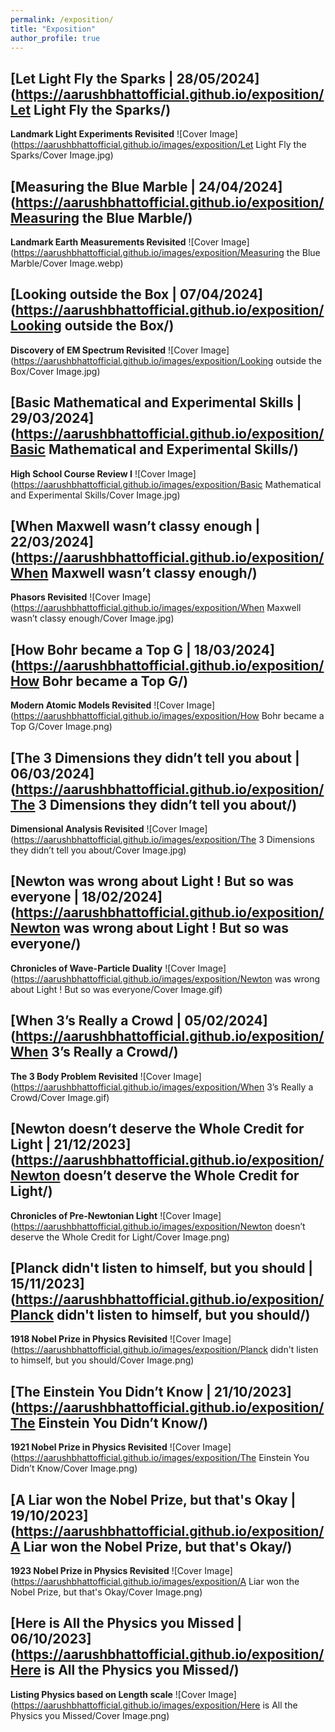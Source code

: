 ```yaml
---
permalink: /exposition/
title: "Exposition"
author_profile: true
---
```


<!-- 14 -->
## [Let Light Fly the Sparks | 28/05/2024](https://aarushbhattofficial.github.io/exposition/Let Light Fly the Sparks/)
**Landmark Light Experiments Revisited**
![Cover Image](https://aarushbhattofficial.github.io/images/exposition/Let Light Fly the Sparks/Cover Image.jpg)


<!-- 13 -->
## [Measuring the Blue Marble | 24/04/2024](https://aarushbhattofficial.github.io/exposition/Measuring the Blue Marble/)
**Landmark Earth Measurements Revisited**
![Cover Image](https://aarushbhattofficial.github.io/images/exposition/Measuring the Blue Marble/Cover Image.webp)


<!-- 12 -->
## [Looking outside the Box | 07/04/2024](https://aarushbhattofficial.github.io/exposition/Looking outside the Box/)
**Discovery of EM Spectrum Revisited**
![Cover Image](https://aarushbhattofficial.github.io/images/exposition/Looking outside the Box/Cover Image.jpg)


<!-- 11 -->
## [Basic Mathematical and Experimental Skills | 29/03/2024](https://aarushbhattofficial.github.io/exposition/Basic Mathematical and Experimental Skills/)
**High School Course Review I**
![Cover Image](https://aarushbhattofficial.github.io/images/exposition/Basic Mathematical and Experimental Skills/Cover Image.jpg)


<!-- 10 -->
## [When Maxwell wasn’t classy enough | 22/03/2024](https://aarushbhattofficial.github.io/exposition/When Maxwell wasn’t classy enough/)
**Phasors Revisited**
![Cover Image](https://aarushbhattofficial.github.io/images/exposition/When Maxwell wasn’t classy enough/Cover Image.jpg)


<!-- 9 -->
## [How Bohr became a Top G | 18/03/2024](https://aarushbhattofficial.github.io/exposition/How Bohr became a Top G/)
**Modern Atomic Models Revisited**
![Cover Image](https://aarushbhattofficial.github.io/images/exposition/How Bohr became a Top G/Cover Image.png)


<!-- 8 -->
## [The 3 Dimensions they didn’t tell you about | 06/03/2024](https://aarushbhattofficial.github.io/exposition/The 3 Dimensions they didn’t tell you about/)
**Dimensional Analysis Revisited**
![Cover Image](https://aarushbhattofficial.github.io/images/exposition/The 3 Dimensions they didn’t tell you about/Cover Image.jpg)


<!-- 7 -->
## [Newton was wrong about Light ! But so was everyone | 18/02/2024](https://aarushbhattofficial.github.io/exposition/Newton was wrong about Light ! But so was everyone/)
**Chronicles of Wave-Particle Duality**
![Cover Image](https://aarushbhattofficial.github.io/images/exposition/Newton was wrong about Light ! But so was everyone/Cover Image.gif)


<!-- 6 -->
## [When 3’s Really a Crowd | 05/02/2024](https://aarushbhattofficial.github.io/exposition/When 3’s Really a Crowd/)
**The 3 Body Problem Revisited**
![Cover Image](https://aarushbhattofficial.github.io/images/exposition/When 3’s Really a Crowd/Cover Image.gif)


<!-- 5 -->
## [Newton doesn’t deserve the Whole Credit for Light | 21/12/2023](https://aarushbhattofficial.github.io/exposition/Newton doesn’t deserve the Whole Credit for Light/)
**Chronicles of Pre-Newtonian Light**
![Cover Image](https://aarushbhattofficial.github.io/images/exposition/Newton doesn’t deserve the Whole Credit for Light/Cover Image.png)


<!-- 4 -->
## [Planck didn't listen to himself, but you should | 15/11/2023](https://aarushbhattofficial.github.io/exposition/Planck didn't listen to himself, but you should/)
**1918 Nobel Prize in Physics Revisited**
![Cover Image](https://aarushbhattofficial.github.io/images/exposition/Planck didn't listen to himself, but you should/Cover Image.png)


<!-- 3 -->
## [The Einstein You Didn’t Know | 21/10/2023](https://aarushbhattofficial.github.io/exposition/The Einstein You Didn’t Know/)
**1921 Nobel Prize in Physics Revisited**
![Cover Image](https://aarushbhattofficial.github.io/images/exposition/The Einstein You Didn’t Know/Cover Image.png)


<!-- 2 -->
## [A Liar won the Nobel Prize, but that's Okay | 19/10/2023](https://aarushbhattofficial.github.io/exposition/A Liar won the Nobel Prize, but that's Okay/)
**1923 Nobel Prize in Physics Revisited**
![Cover Image](https://aarushbhattofficial.github.io/images/exposition/A Liar won the Nobel Prize, but that's Okay/Cover Image.png)


<!-- 1 -->
## [Here is All the Physics you Missed | 06/10/2023](https://aarushbhattofficial.github.io/exposition/Here is All the Physics you Missed/)
**Listing Physics based on Length scale**
![Cover Image](https://aarushbhattofficial.github.io/images/exposition/Here is All the Physics you Missed/Cover Image.png)